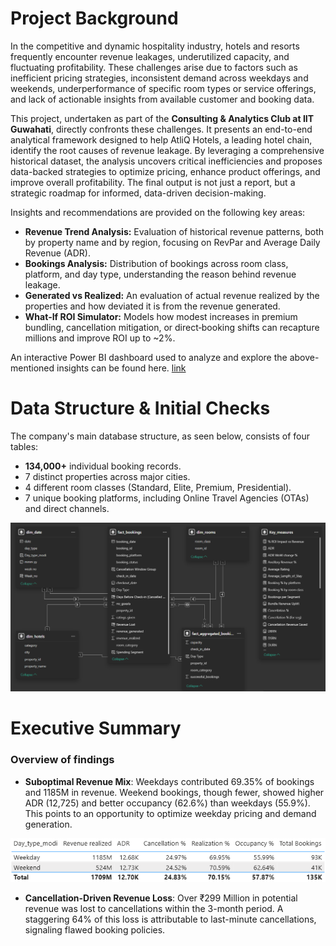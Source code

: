 # Project Background
 In the competitive and dynamic hospitality industry, hotels and resorts frequently encounter
 revenue leakages, underutilized capacity, and fluctuating profitability. These challenges arise
 due to factors such as inefficient pricing strategies, inconsistent demand across weekdays and
 weekends, underperformance of specific room types or service offerings, and lack of actionable
 insights from available customer and booking data.
 
This project, undertaken as part of the **Consulting & Analytics Club at IIT Guwahati**, directly confronts these challenges. It presents an end-to-end analytical framework designed to help AtliQ Hotels, a leading hotel chain, identify the root causes of revenue leakage. By leveraging a comprehensive historical dataset, the analysis uncovers critical inefficiencies and proposes data-backed strategies to optimize pricing, enhance product offerings, and improve overall profitability. The final output is not just a report, but a strategic roadmap for informed, data-driven decision-making.

 Insights and recommendations are provided on the following key areas:

 - **Revenue Trend Analysis:**  Evaluation of historical revenue patterns, both by property name and by region, focusing on RevPar and Average Daily Revenue (ADR).
 - **Bookings Analysis:**  Distribution of bookings across room class, platform, and day type, understanding the reason behind revenue leakage.
 - **Generated vs Realized:**  An evaluation of actual revenue realized by the properties and how deviated it is from the revenue generated.
 - **What‑If ROI Simulator:**  Models how modest increases in premium bundling, cancellation mitigation, or direct‑booking shifts can recapture millions and improve ROI up to ~2%.

An interactive Power BI dashboard used to analyze and explore the above-mentioned insights can be found here. [link](https://app.powerbi.com/groups/me/reports/0be65715-f1d4-4d39-bb05-89f79e85f4bb/1781d5352c50911cbc29?experience=power-bi)


# Data Structure & Initial Checks
The company's main database structure, as seen below, consists of four tables:
- **134,000+** individual booking records.
- 7 distinct properties across major cities.
- 4 different room classes (Standard, Elite, Premium, Presidential).
- 7 unique booking platforms, including Online Travel Agencies (OTAs) and direct channels.
  
![Entity Relationship Diagram here](https://github.com/Jeetmajhi10/Revenue-Optimization-in-Hospitality-Sector/blob/0b524d902b77424248b6c9cf77bd99498a859a6c/Screenshot%202025-07-18%20184143.png)

# Executive Summary

### Overview of findings

- **Suboptimal Revenue Mix**: Weekdays contributed 69.35% of bookings and 1185M in revenue. Weekend bookings, though fewer, showed higher ADR (12,725) and better occupancy (62.6%) than weekdays (55.9%). This points to an opportunity to optimize weekday pricing and demand generation.

![Booking analysis](https://github.com/Jeetmajhi10/Revenue-Optimization-in-Hospitality-Sector/blob/94d6fb20489855d3ef19c70e5045f279810652be/Screenshot%202025-07-22%20122737.png)

- **Cancellation-Driven Revenue Loss**: Over ₹299 Million in potential revenue was lost to cancellations within the 3-month period. A staggering 64% of this loss is attributable to last-minute cancellations, signaling flawed booking policies.



